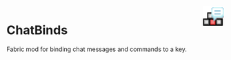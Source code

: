 <img src="icon.png" align="right" height=48>  

# ChatBinds
Fabric mod for binding chat messages and commands to a key.